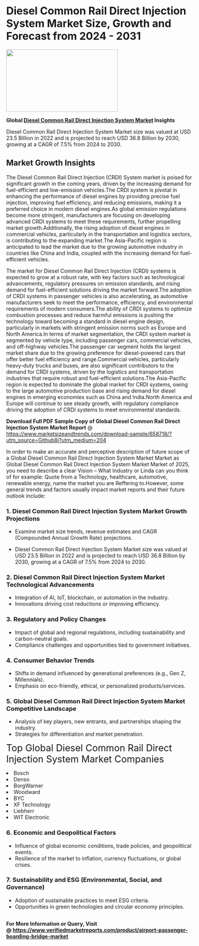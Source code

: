 <H1>Diesel Common Rail Direct Injection System Market Size, Growth and Forecast from 2024 - 2031</H1><img class="aligncenter size-medium wp-image-584254" src="https://thirdeyenews.in/wp-content/uploads/2024/09/Global-Market-Research-300x168.jpeg" alt="" width="300" height="168" /><p><strong>Global&nbsp;<a href="https://www.marketsizeandtrends.com/download-sample/658718/?utm_source=Github8j?utm_medium=204">Diesel Common Rail Direct Injection System Market</a> Insights</strong></p><p>Diesel Common Rail Direct Injection System Market size was valued at USD 23.5 Billion in 2022 and is projected to reach USD 36.8 Billion by 2030, growing at a CAGR of 7.5% from 2024 to 2030.</p><p><h2>Market Growth Insights</h2> <p>The Diesel Common Rail Direct Injection (CRDI) System market is poised for significant growth in the coming years, driven by the increasing demand for fuel-efficient and low-emission vehicles.The CRDI system is pivotal in enhancing the performance of diesel engines by providing precise fuel injection, improving fuel efficiency, and reducing emissions, making it a preferred choice in modern diesel engines.As global emission regulations become more stringent, manufacturers are focusing on developing advanced CRDI systems to meet these requirements, further propelling market growth.Additionally, the rising adoption of diesel engines in commercial vehicles, particularly in the transportation and logistics sectors, is contributing to the expanding market.The Asia-Pacific region is anticipated to lead the market due to the growing automotive industry in countries like China and India, coupled with the increasing demand for fuel-efficient vehicles.</p> <p>The market for Diesel Common Rail Direct Injection (CRDI) systems is expected to grow at a robust rate, with key factors such as technological advancements, regulatory pressures on emission standards, and rising demand for fuel-efficient solutions driving the market forward.The adoption of CRDI systems in passenger vehicles is also accelerating, as automotive manufacturers seek to meet the performance, efficiency, and environmental requirements of modern consumers.The ability of CRDI systems to optimize combustion processes and reduce harmful emissions is pushing the technology toward becoming a standard in diesel engine design, particularly in markets with stringent emission norms such as Europe and North America.In terms of market segmentation, the CRDI system market is segmented by vehicle type, including passenger cars, commercial vehicles, and off-highway vehicles.The passenger car segment holds the largest market share due to the growing preference for diesel-powered cars that offer better fuel efficiency and range.Commercial vehicles, particularly heavy-duty trucks and buses, are also significant contributors to the demand for CRDI systems, driven by the logistics and transportation industries that require robust and fuel-efficient solutions.The Asia-Pacific region is expected to dominate the global market for CRDI systems, owing to the large automotive production base and rising demand for diesel engines in emerging economies such as China and India.North America and Europe will continue to see steady growth, with regulatory compliance driving the adoption of CRDI systems to meet environmental standards.</p><p><span class=""><strong>Download Full PDF Sample Copy of Global Diesel Common Rail Direct Injection System Market Report</strong> @ <a href="https://www.marketsizeandtrends.com/download-sample/658718/?utm_source=Github8j?utm_medium=204" target="_blank">https://www.marketsizeandtrends.com/download-sample/658718/?utm_source=Github8j?utm_medium=204</a></span></p><p>In order to make an accurate and perceptive description of future scope of a Global&nbsp;Diesel Common Rail Direct Injection System Market Market as Global&nbsp;Diesel Common Rail Direct Injection System Market Market of 2025, you need to describe a clear Vision &ndash; What Industry or Linda can you think of for example: Quote from a Technology, healthcare, automotive, renewable energy, name the market you are Reffering to.However, some general trends and factors usually impact market reports and their future outlook include:</p><h3>1.&nbsp;<strong>Diesel Common Rail Direct Injection System Market Growth Projections</strong></h3><ul><li>Examine market size trends, revenue estimates and CAGR (Compounded Annual Growth Rate) projections.</li><li><p>Diesel Common Rail Direct Injection System Market size was valued at USD 23.5 Billion in 2022 and is projected to reach USD 36.8 Billion by 2030, growing at a CAGR of 7.5% from 2024 to 2030.</p></li></ul><h3>2.&nbsp;<strong>Diesel Common Rail Direct Injection System Market Technological Advancements</strong></h3><ul><li>Integration of AI, IoT, blockchain, or automation in the industry.</li><li>Innovations driving cost reductions or improving efficiency.</li></ul><h3>3.&nbsp;<strong>Regulatory and Policy Changes</strong></h3><ul><li>Impact of global and regional regulations, including sustainability and carbon-neutral goals.</li><li>Compliance challenges and opportunities tied to government initiatives.</li></ul><h3>4.&nbsp;<strong>Consumer Behavior Trends</strong></h3><ul><li>Shifts in demand influenced by generational preferences (e.g., Gen Z, Millennials).</li><li>Emphasis on eco-friendly, ethical, or personalized products/services.</li></ul><h3>5.&nbsp;<strong>Global Diesel Common Rail Direct Injection System Market Competitive Landscape</strong></h3><ul><li>Analysis of key players, new entrants, and partnerships shaping the industry.</li><li>Strategies for differentiation and market penetration.</li></ul><p data-pm-slice="1 1 []"><span style="color: inherit; font-family: inherit; font-size: 25px;">Top Global Diesel Common Rail Direct Injection System Market Companies</span></p><div class="" data-test-id=""><p><li>Bosch</li><li> Denso</li><li> BorgWarner</li><li> Woodward</li><li> BYC</li><li> XF Technology</li><li> Liebherr</li><li> WIT Electronic</li></p></div><h3>6.&nbsp;<strong>Economic and Geopolitical Factors</strong></h3><ul><li>Influence of global economic conditions, trade policies, and geopolitical events.</li><li>Resilience of the market to inflation, currency fluctuations, or global crises.</li></ul><h3>7.&nbsp;<strong>Sustainability and ESG (Environmental, Social, and Governance)</strong></h3><ul><li>Adoption of sustainable practices to meet ESG criteria.</li><li>Opportunities in green technologies and circular economy principles.</li></ul><h2><strong style="font-size: 14px;">For More Information or Query, Visit @&nbsp;</strong><a style="background-color: #ffffff; font-size: 14px;" href="https://www.marketsizeandtrends.com/report/diesel-common-rail-direct-injection-system-market/" target="_blank">https://www.verifiedmarketreports.com/product/airport-passenger-boarding-bridge-market</a></h2>